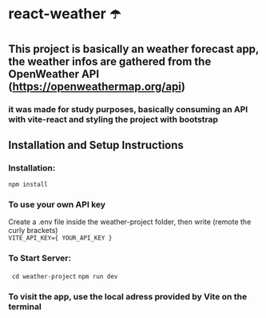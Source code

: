 # react-weather ☂️

## This project is basically an weather forecast app, the weather infos are gathered from the OpenWeather API (https://openweathermap.org/api)

### it was made for study purposes, basically consuming an API with vite-react and styling the project with bootstrap

## Installation and Setup Instructions

### Installation:

`` npm install ``

### To use your own API key

Create a .env file inside the weather-project folder, then write (remote the curly brackets)<br>
`` VITE_API_KEY={ YOUR_API_KEY } ``

### To Start Server:

`` cd weather-project``
`` npm run dev ``

### To visit the app, use the **local** adress provided by Vite on the **terminal**

